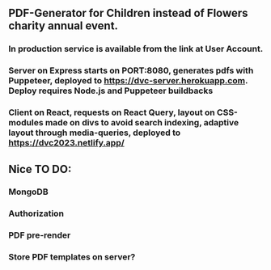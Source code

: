## PDF-Generator for Children instead of Flowers charity annual event.
### In production service is available from the link at User Account. 
### Server on Express starts on PORT:8080, generates pdfs with Puppeteer, deployed to https://dvc-server.herokuapp.com. Deploy requires Node.js and Puppeteer buildbacks 
### Client on React, requests on React Query, layout on CSS-modules made on divs to avoid search indexing, adaptive layout through media-queries, deployed to  https://dvc2023.netlify.app/ 

## Nice TO DO: 
### MongoDB
### Authorization
### PDF pre-render
### Store PDF templates on server?
